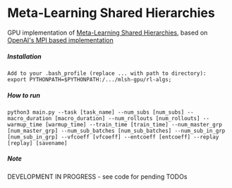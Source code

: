 # Meta-Learning Shared Hierarchies

GPU implementation of [Meta-Learning Shared Hierarchies](https://s3-us-west-2.amazonaws.com/openai-assets/MLSH/mlsh_paper.pdf), based on [OpenAI's MPI based implementation](https://github.com/openai/mlsh)


##### Installation

```
Add to your .bash_profile (replace ... with path to directory):
export PYTHONPATH=$PYTHONPATH:/.../mlsh-gpu/rl-algs;
```

##### How to run

```
python3 main.py --task [task_name] --num_subs [num_subs] --macro_duration [macro_duration] --num_rollouts [num_rollouts] --warmup_time [warmup_time] --train_time [train_time] --num_master_grp [num_master_grp] --num_sub_batches [num_sub_batches] --num_sub_in_grp [num_sub_in_grp] --vfcoeff [vfcoeff] --entcoeff [entcoeff] --replay [replay] [savename] 
```

##### Note

DEVELOPMENT IN PROGRESS - see code for pending TODOs
